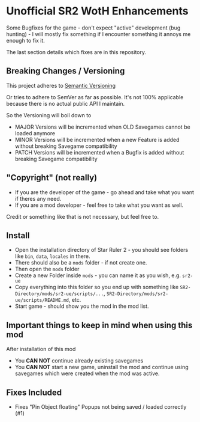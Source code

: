 # Unofficial SR2 WotH Enhancements

Some Bugfixes for the game - don't expect "active" development (bug hunting) - I will mostly fix something if I encounter something it annoys me enough to fix it.

The last section details which fixes are in this repository.

## Breaking Changes / Versioning

This project adheres to [Semantic Versioning](http://semver.org/spec/v2.0.0.html)

Or tries to adhere to SemVer as far as possible. It's not 100% applicable because there is no actual public API I maintain.

So the Versioning will boil down to

* MAJOR Versions will be incremented when OLD Savegames cannot be loaded anymore
* MINOR Versions will be incremented when a new Feature is added without breaking Savegame compatibility
* PATCH Versions will be incremented when a Bugfix is added without breaking Savegame compatibility

## "Copyright" (not really)

* If you are the developer of the game - go ahead and take what you want if theres any need.
* If you are a mod developer - feel free to take what you want as well.

Credit or something like that is not necessary, but feel free to.

## Install 

* Open the installation directory of Star Ruler 2 - you should see folders like `bin`, `data`, `locales` in there.
* There should also be a `mods` folder - if not create one.
* Then open the `mods` folder
* Create a new Folder inside `mods` - you can name it as you wish, e.g. `sr2-ue`
* Copy everything into this folder so you end up with something like `SR2-Directory/mods/sr2-ue/scripts/...`, `SR2-Directory/mods/sr2-ue/scripts/README.md`, etc.
* Start game - should show you the mod in the mod list.

## Important things to keep in mind when using this mod

After installation of this mod 

* You **CAN NOT** continue already existing savegames
* You **CAN NOT** start a new game, uninstall the mod and continue using savegames which were created when the mod was active.

## Fixes Included

 * Fixes "Pin Object floating" Popups not being saved / loaded correctly (#1)
 